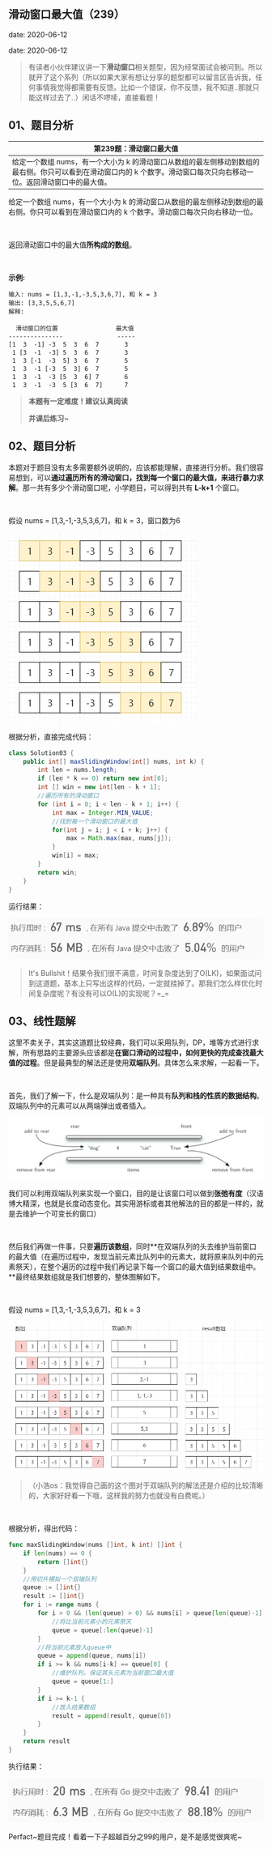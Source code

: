  
## 滑动窗口最大值（239）
date: 2020-06-12
 

date: 2020-06-12

> 有读者小伙伴建议讲一下**滑动窗口**相关题型，因为经常面试会被问到。所以就开了这个系列（所以如果大家有想让分享的题型都可以留言区告诉我，任何事情我觉得都需要有反馈。比如一个错误，你不反馈，我不知道..那就只能这样过去了..）闲话不啰嗦，直接看题！

## 01、题目分析

| 第239题：滑动窗口最大值                                      |
| ------------------------------------------------------------ |
| 给定一个数组 nums，有一个大小为 k 的滑动窗口从数组的最左侧移动到数组的最右侧。你只可以看到在滑动窗口内的 k 个数字。滑动窗口每次只向右移动一位。返回滑动窗口中的最大值。 |

给定一个数组 nums，有一个大小为 k 的滑动窗口从数组的最左侧移动到数组的最右侧。你只可以看到在滑动窗口内的 k 个数字。滑动窗口每次只向右移动一位。

<br/>

返回滑动窗口中的最大值**所构成的数组**。

<br/>

**示例:**

```
输入: nums = [1,3,-1,-3,5,3,6,7], 和 k = 3
输出: [3,3,5,5,6,7] 
解释: 

  滑动窗口的位置                最大值
---------------               -----
[1  3  -1] -3  5  3  6  7       3
 1 [3  -1  -3] 5  3  6  7       3
 1  3 [-1  -3  5] 3  6  7       5
 1  3  -1 [-3  5  3] 6  7       5
 1  3  -1  -3 [5  3  6] 7       6
 1  3  -1  -3  5 [3  6  7]      7
```

> **本题有一定难度！建议认真阅读**
>
> **并课后练习~**

## 02、题目分析

本题对于题目没有太多需要额外说明的，应该都能理解，直接进行分析。我们很容易想到，可以**通过遍历所有的滑动窗口，找到每一个窗口的最大值，来进行暴力求解**。那一共有多少个滑动窗口呢，小学题目，可以得到共有 **L-k+1** 个窗口。

<br/>

假设 nums = [1,3,-1,-3,5,3,6,7]，和 k = 3，窗口数为6

<img src="501/1.jpg" alt="img"  />

根据分析，直接完成代码：

```java
class Solution03 {
    public int[] maxSlidingWindow(int[] nums, int k) {
        int len = nums.length;
        if (len * k == 0) return new int[0];
        int [] win = new int[len - k + 1];
        //遍历所有的滑动窗口
        for (int i = 0; i < len - k + 1; i++) {
            int max = Integer.MIN_VALUE;
            //找到每一个滑动窗口的最大值
            for(int j = i; j < i + k; j++) {
                max = Math.max(max, nums[j]);
            }
            win[i] = max;
        }
        return win;
    }
}
```

运行结果：

<img src="501/2.jpg" alt="img" style="zoom:80%;" />

<br/>

> It's Bullshit！结果令我们很不满意，时间复杂度达到了O(LK)，如果面试问到这道题，基本上只写出这样的代码，一定就挂掉了。那我们怎么样优化时间复杂度呢？有没有可以O(L)的实现呢？=_=

## 03、线性题解

这里不卖关子，其实这道题比较经典，我们可以采用队列，DP，堆等方式进行求解，所有思路的主要源头应该都是**在窗口滑动的过程中，如何更快的完成查找最大值的过程**。但是最典型的解法还是使用**双端队列**。具体怎么来求解，一起看一下。

<br/>

首先，我们了解一下，什么是双端队列：是一种具有**队列和栈的性质的数据结构**。双端队列中的元素可以从两端弹出或者插入。

<img src="501/3.jpg" alt="img" style="zoom:80%;" />

我们可以利用双端队列来实现一个窗口，目的是让该窗口可以做到**张弛有度**（汉语博大精深，也就是长度动态变化。其实用游标或者其他解法的目的都是一样的，就是去维护一个可变长的窗口）

<br/>

然后我们再做一件事，只要**遍历该数组**，同时**在双端队列的头去维护当前窗口的最大值（在遍历过程中，发现当前元素比队列中的元素大，就将原来队列中的元素祭天），在整个遍历的过程中我们再记录下每一个窗口的最大值到结果数组中。**最终结果数组就是我们想要的，整体图解如下。

<br/>

假设 nums = [1,3,-1,-3,5,3,6,7]，和 k = 3

<img src="501/4.jpg" alt="img" style="zoom:80%;" />

> （小浩os：我觉得自己画的这个图对于双端队列的解法还是介绍的比较清晰的，大家好好看一下哦，这样我的努力也就没有白费呢。）

<br/>

根据分析，得出代码：

```go
func maxSlidingWindow(nums []int, k int) []int {
	if len(nums) == 0 {
		return []int{}
	}
	//用切片模拟一个双端队列
	queue := []int{}
	result := []int{}
	for i := range nums {
		for i > 0 && (len(queue) > 0) && nums[i] > queue[len(queue)-1] {
            //将比当前元素小的元素祭天
			queue = queue[:len(queue)-1]
		}
        //将当前元素放入queue中
		queue = append(queue, nums[i])
		if i >= k && nums[i-k] == queue[0] {
            //维护队列，保证其头元素为当前窗口最大值
			queue = queue[1:]
		}
		if i >= k-1 {
            //放入结果数组
			result = append(result, queue[0])
		}
	}
	return result
}
```

执行结果：

<img src="501/5.jpg" alt="img" style="zoom:80%;" />

<br/>

Perfact~题目完成！看着一下子超越百分之99的用户，是不是感觉很爽呢~